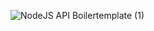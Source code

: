 ![NodeJS API Boilertemplate (1)](https://user-images.githubusercontent.com/9302799/190828090-ba93a476-5984-4a3a-bcab-eaf2896db898.png)
